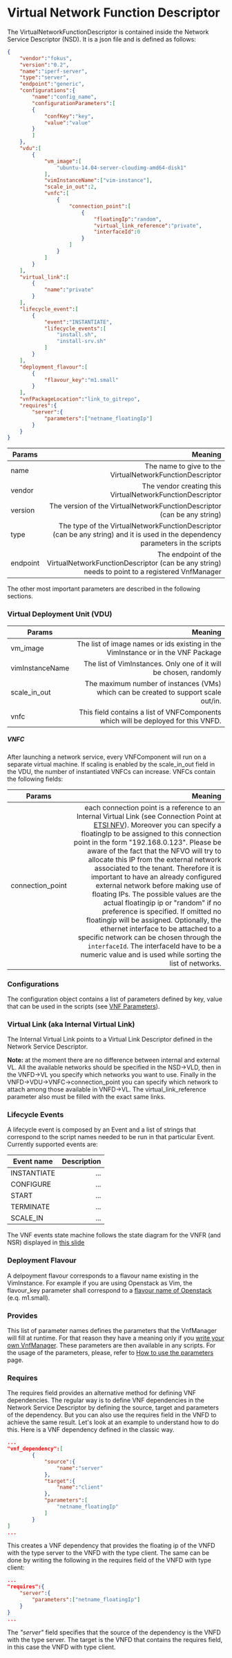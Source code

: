 # Virtual Network Function Descriptor

The VirtualNetworkFunctionDescriptor is contained inside the Network Service Descriptor (NSD). It is a json file and is defined as follows:

```json
{  
    "vendor":"fokus",
    "version":"0.2",
    "name":"iperf-server",
    "type":"server",
    "endpoint":"generic",
    "configurations":{
        "name":"config_name",
        "configurationParameters":[
        {
            "confKey":"key",
            "value":"value"
        }
        ]
    },
    "vdu":[  
        {  
            "vm_image":[  
                "ubuntu-14.04-server-cloudimg-amd64-disk1"
            ],
            "vimInstanceName":["vim-instance"],
            "scale_in_out":2,
            "vnfc":[  
                {  
                    "connection_point":[  
                        {  
                            "floatingIp":"random",
                            "virtual_link_reference":"private",
                            "interfaceId":0
                        }
                    ]
                }
            ]
        }
    ],
    "virtual_link":[  
        {  
            "name":"private"
        }
    ],
    "lifecycle_event":[  
        {  
            "event":"INSTANTIATE",
            "lifecycle_events":[  
                "install.sh",
                "install-srv.sh"
            ]
        }
    ],
    "deployment_flavour":[  
        {  
            "flavour_key":"m1.small"
        }
    ],
    "vnfPackageLocation":"link_to_gitrepo",
    "requires":{
        "server":{
            "parameters":["netname_floatingIp"]
        }
    }
}
```

| Params          				| Meaning       																|
| -------------   				| -------------:																|
| name  						| The name to give to the VirtualNetworkFunctionDescriptor 						|
| vendor 						| The vendor creating this VirtualNetworkFunctionDescriptor      				|
| version 						| The version of the VirtualNetworkFunctionDescriptor (can be any string)      	|
| type	 						| The type of the VirtualNetworkFunctionDescriptor (can be any string) and it is used in the dependency parameters in the scripts      	|
| endpoint 						| The endpoint of the VirtualNetworkFunctionDescriptor (can be any string) needs to point to a registered VnfManager     	|


The other most important parameters are described in the following sections.

### Virtual Deployment Unit (VDU)

| Params          				| Meaning       																|
| -------------   				| -------------:																|
| vm_image  					| The list of image names or ids existing in the VimInstance or in the VNF Package						|
| vimInstanceName				| The list of VimInstances. Only one of it will be chosen, randomly      				|
| scale_in_out					| The maximum number of instances (VMs) which can be created to support scale out/in.      	|
| vnfc                                          | This field contains a list of VNFComponents which will be deployed for this VNFD.  |

##### VNFC

After launching a network service, every VNFComponent will run on a separate virtual machine. If scaling is enabled by the scale_in_out field in the VDU, the number of instantiated VNFCs can increase.
VNFCs contain the following fields:

| Params                        | Meaning                                                                       |
| -------------                 | -------------:                                                                |
|connection_point               | each connection point is a reference to an Internal Virtual Link (see Connection Point at [ETSI NFV][nfv-mano]). Moreover you can specify a floatingIp to be assigned to this connection point in the form "192.168.0.123". Please be aware of the fact that the NFVO will try to allocate this IP from the external network associated to the tenant. Therefore it is important to have an already configured external network before making use of floating IPs. The possible values are the actual floatingip ip or "random" if no preference is specified. If omitted no floatingip will be assigned. Optionally, the ethernet interface to be attached to a specific network can be chosen through the `interfaceId`. The interfaceId have to be a numeric value and is used while sorting the list of networks.  	        |

### Configurations

The configuration object contains a list of parameters defined by key, value that can be used in the scripts (see [VNF Parameters][vnf-parameters]).

### Virtual Link (aka Internal Virtual Link)

The Internal Virtual Link points to a Virtual Link Descriptor defined in the Network Service Descriptor.

**Note:** at the moment there are no difference between internal and external VL. All the available networks should be specified in the NSD->VLD, then in the VNFD->VL you specify which networks you want to use.
Finally in the VNFD->VDU->VNFC->connection_point you can specify which network to attach among those available in VNFD->VL. The virtual_link_reference parameter also must be filled with the exact same links.

### Lifecycle Events

A lifecycle event is composed by an Event and a list of strings that correspond to the script names needed to be run in that particular Event.
Currently supported events are:

| Event name    | Description |
| ---------     | ---------:  |
| INSTANTIATE   | ...         |
| CONFIGURE     | ...         |
| START         | ...         |
| TERMINATE     | ...         |
| SCALE_IN      | ...         |

The VNF events state machine follows the  state diagram for the VNFR (and NSR) displayed in [this slide][vnf-state-slide] 

### Deployment Flavour

A delpoyment flavour corresponds to a flavour name existing in the VimInstance.
For example if you are using Openstack as Vim, the flavour_key parameter shall correspond to a [flavour name of Openstack][openstack-flavours] (e.q. m1.small).

### Provides

This list of parameter names defines the parameters that the VnfManager will fill at runtime. For that reason they have a meaning only if you [write your own VnfManager][vnfm-how-to]. These parameters are then available in any scripts. For the usage of the parameters, please, refer to [How to use the parameters][param-how-to] page.

### Requires

The requires field provides an alternative method for defining VNF dependencies. The regular way is to define VNF dependencies in the Network Service Descriptor by defining the source, target and parameters of the dependency. But you can also use the requires field in the VNFD to achieve the same result. Let's look at an example to understand how to do this. Here is a VNF dependency defined in the classic way. 
```json
...
"vnf_dependency":[
        {
            "source":{
                "name":"server"
            },
            "target":{
                "name":"client"
            },
            "parameters":[
                "netname_floatingIp"
            ]
        }
]
...
```

This creates a VNF dependency that provides the floating ip of the VNFD with the type server to the VNFD with the type client. 
The same can be done by writing the following in the requires field of the VNFD with type client: 

```json
...
"requires":{
	"server":{
		"parameters":["netname_floatingIp"]
	}
}
...
```

The *"server"* field specifies that the source of the dependency is the VNFD with the type server. The target is the VNFD that contains the requires field, in this case the VNFD with type client. 

<!---
References
-->

[nfv-mano]: http://www.etsi.org/deliver/etsi_gs/NFV-MAN/001_099/001/01.01.01_60/gs_NFV-MAN001v010101p.pdf
[param-how-to]: vnf-parameters
[vnf-parameters]:vnf-parameters
[vnfm-how-to]: vnfm-how-to-write
[vnf-package-link]: vnfpackage
[openstack-flavours]: http://docs.openstack.org/openstack-ops/content/flavors.html
[vnf-state-slide]: http://image.slidesharecdn.com/nfvvnfarchitecturepresentation-141006041349-conversion-gate01/95/nfv-virtual-network-function-architecture-22-638.jpg?cb=1436628676


<!---
Script for open external links in a new tab
-->
<script type="text/javascript" charset="utf-8">
      // Creating custom :external selector
      $.expr[':'].external = function(obj){
          return !obj.href.match(/^mailto\:/)
                  && (obj.hostname != location.hostname);
      };
      $(function(){
        $('a:external').addClass('external');
        $(".external").attr('target','_blank');
      })
</script>
